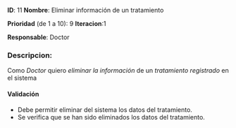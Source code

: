 **ID**: 11 
**Nombre**: Eliminar información de un tratamiento

**Prioridad** (de 1 a 10): 9 
**Iteracion**:1

**Responsable**: Doctor

### Descripcion:

Como *Doctor* quiero *eliminar la información* de un *tratamiento registrado* en el sistema

#### Validación 

* Debe permitir eliminar del sistema los datos del tratamiento.
* Se verifica que se han sido eliminados los datos del tratamiento.